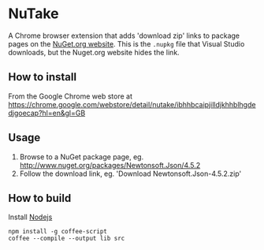 NuTake
=====

A Chrome browser extension that adds 'download zip' links to package pages on the [NuGet.org website](http://nuget.org). This is the `.nupkg` file that Visual Studio downloads, but the Nuget.org website hides the link.

How to install
------------

From the Google Chrome web store at https://chrome.google.com/webstore/detail/nutake/ibhhbcaipjilldjkhhblhgdedjgoecap?hl=en&gl=GB

Usage
-----

1. Browse to a NuGet package page, eg. http://www.nuget.org/packages/Newtonsoft.Json/4.5.2
2. Follow the download link, eg. 'Download Newtonsoft.Json-4.5.2.zip'

How to build
----------

Install [Nodejs](http://nodejs.org)

    npm install -g coffee-script
    coffee --compile --output lib src
